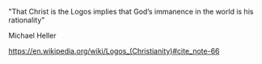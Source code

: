 "That Christ is the Logos implies that God’s immanence in the world is his rationality"

Michael Heller

https://en.wikipedia.org/wiki/Logos_(Christianity)#cite_note-66